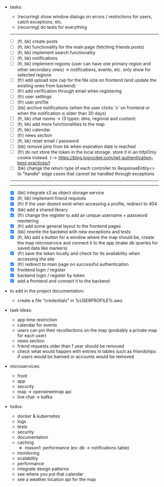 # 
#
#


- tasks:
	- (recurring) show window dialogs on errors / restrictions for users, catch exceptions, etc.
	- (recurring) do tests for everything
	------------------
	- [ ] (fr, bk) create posts
	- [ ] (fr, bk) functionality for the main page (fetching friends posts)
	- [ ] (fr, bk) implement search functionality
	- [ ] (fr, bk) notifications
	- [ ] (fr, bk) implement regions (user can have one primary region and other secondary ones) -> notifications, events, etc. only show for selected regions
	- [ ] (fr) add upload size cap for the file size on frontend (and update the existing ones from backend)
	- [ ] (fr) add verification through email when registering
	- [ ] (fr) user settings
	- [ ] (fr) user profile
	- [ ] (bk) archive notifications (when the user clicks 'x' on frontend or when the notification is older than 30 days)
	- [ ] (fr, bk) chat rooms -> (3 types: dms, regional and custom)
	- [ ] (fr, bk) add more functionalities to the map
	- [ ] (fr, bk) calendar
	- [ ] (fr) news section
	- [ ] (fr, bk) reset email / password
	- [ ] (bk) remove pins from bk when expiration date is reached
	- [ ] (fr) do not store the token in the local storage. store it in an httpOnly cookie instead. (--> https://blog.logrocket.com/jwt-authentication-best-practices/)
	- [ ] (bk) change the return type of each controller to ResponseEntity<> to "handle" edge cases that cannot be handled through exceptions 

	_________________________________
	---------------------------------
	- [x] (bk) integrate s3 as object storage service
	- [x] (fr, bk) implement friend requests
	- [x] (fr) if the user doesnt exist when accessing a profile, redirect to 404
	- [x] (bk) add a shared library
	- [x] (fr) change the register to add an unique username + password reentering
	- [x] (fr) add some general layout to the frontend pages
	- [x] (bk) rewrite the backend with new exceptions and tests
	- [x] (fr, bk) add a button for a window where the map should be, create the map microservice and connect it to the app (make db queries for saved data like markers)
	- [x] (fr) save the token locally and check for its availability when accessing the site
	- [x] (fr) redirect to main page on successful authentication
	- [x] frontend login / register
	- [x] backend login / register by token
	- [x] add a frontend and connect it to the backend

- to add in the project documentation: 
	- create a file "credentials" in %USERPROFILE%\.aws

- task ideas:
	- app time restriction
	- calendar for events
	- users can pin their recollections on the map (probably a private map for each user)
	- news section
	- friend requests older than 1 year should be removed
	- check what would happen with entries in tables such as friendships if users would be banned or accounts would be removed


- microservices: 
	- front
	- app
	- security
	- map -> openstreetmap api
	- live chat -> kafka


- todos:
	- docker & kubernetes
	- logs
	- tests
	- security
	- documentation
	- caching
		- reason1: performance (ex: db -> notifications table)
	- monitoring
	- scalability
	- performance
	- integrate design patterns
	- see where you put that calendar
	- see a weather location api for the map


